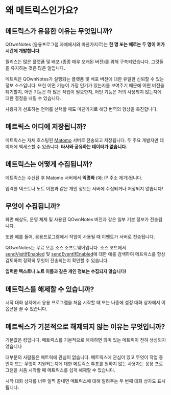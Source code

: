 # 왜 메트릭스인가요?

## 메트릭스가 유용한 이유는 무엇입니까?

QOwnNotes (응용프로그램 자체에서와 마찬가지로)는 **한 명 또는 때로는 두 명이 여가 시간에 개발합니다**.

릴리스는 많은 플랫폼 및 배포 (종종 매우 오래된 버전)를 위해 구축되었습니다. 그것들을 유지하는 것은 많은 일입니다.

메트릭은 QOwnNotes가 실행되는 플랫폼 및 배포 버전에 대한 유일한 신뢰할 수 있는 정보 소스입니다. 또한 어떤 기능이 가장 인기가 있는지를 보여주기 때문에 어떤 버전을 폐기할지, 어떤 기능은 더 많은 작업이 필요한지, 어떤 기능은 거의 사용되지 않는지에 대한 결정을 내릴 수 있습니다.

사용자가 선호하는 언어를 선택할 때도 마찬가지로 해당 번역의 향상을 촉진합니다.

## 메트릭스 어디에 저장됩니까?

메트릭스는 자체 호스팅된 [Matomo](https://matomo.org/) 서버로 전송되고 저장됩니다. 두 주요 개발자만 데이터에 액세스할 수 있습니다. **타사와 공유하는 데이터가 없습니다.**

## 메트릭스는 어떻게 수집됩니까?

메트릭스는 수신된 후 Matomo 서버에서 **익명화** (예: IP 주소 제거)됩니다.

입력한 텍스트나 노트 이름과 같은 개인 정보는 서버에 수집되거나 저장되지 않습니다!

## 무엇이 수집됩니까?

화면 해상도, 운영 체제 및 사용된 QOwnNotes 버전과 같은 일부 기본 정보가 전송됩니다.

또한 예를 들어, 응용프로그램에서 작업이 사용될 때 이벤트가 서버로 전송됩니다.

QOwnNotes는 무료 오픈 소스 소프트웨어입니다. 소스 코드에서 [sendVisitIfEnabled](https://github.com/pbek/QOwnNotes/search?q=sendVisitIfEnabled) 및 [sendEventIfEnabled](https://github.com/pbek/QOwnNotes/search?q=sendEventIfEnabled)에 대한 예를 검색하여 메트릭스를 항상 검토하여 정확히 무엇이 전송되는지 확인할 수 있습니다.

**입력한 텍스트나 노트 이름과 같은 개인 정보는 수집되지 않습니다!**

## 메트릭스를 해제할 수 있습니까?

시작 대화 상자에서 응용 프로그램을 처음 시작할 때 또는 나중에 설정 대화 상자에서 이 옵션을 끌 수 있습니다.

## 메트릭스가 기본적으로 해제되지 않는 이유는 무엇입니까?

기본값은 킹입니다. 메트릭스를 기본적으로 해제하면 의미 있는 메트릭이 전혀 생성되지 않습니다

대부분의 사람들은 매트릭에 관심이 없습니다. 메트릭스에 관심이 있고 무엇이 작업 중인지 또는 무엇이 지원되는지에 대한 메트릭스 투표를 원하지 않는 사용자는 응용 프로그램을 처음 시작할 때 메트릭스를 쉽게 해제할 수 있습니다.

시작 대화 상자를 너무 일찍 끝내면 메트릭스에 대해 알려주는 두 번째 대화 상자도 표시됩니다.
